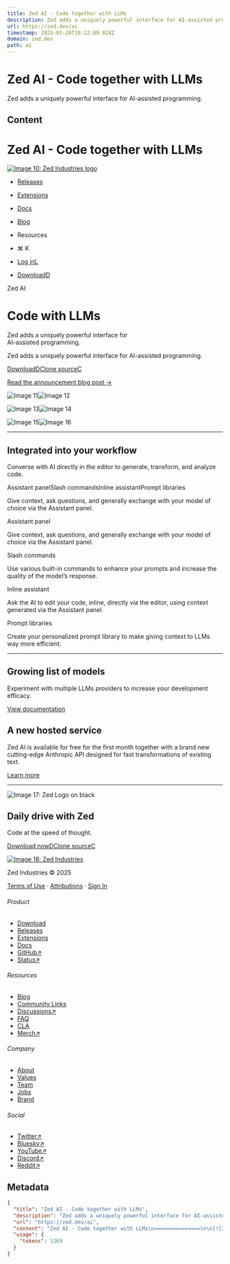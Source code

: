 ```yaml
---
title: Zed AI - Code together with LLMs
description: Zed adds a uniquely powerful interface for AI-assisted programming.
url: https://zed.dev/ai
timestamp: 2025-01-20T16:12:09.824Z
domain: zed.dev
path: ai
---
```


# Zed AI - Code together with LLMs


Zed adds a uniquely powerful interface for AI-assisted programming.


## Content

Zed AI - Code together with LLMs
===============

[![Image 10: Zed Industries logo](https://zed.dev/_next/image?url=%2F_next%2Fstatic%2Fmedia%2Flogo_icon.d67dc948.webp&w=3840&q=100)](https://zed.dev/)

*   [Releases](https://zed.dev/releases)
*   [Extensions](https://zed.dev/extensions)
*   [Docs](https://zed.dev/docs)
*   [Blog](https://zed.dev/blog)
*   Resources

*   ⌘ K
*   [Log inL](https://zed.dev/sign_in)
*   [DownloadD](https://zed.dev/download)

Zed AI

Code with LLMs
==============

Zed adds a uniquely powerful interface for  
AI-assisted programming.

Zed adds a uniquely powerful interface for AI-assisted programming.

[DownloadD](https://zed.dev/download)[Clone sourceC](https://github.com/zed-industries/zed)

[Read the announcement blog post →](https://zed.dev/blog/zed-ai)

![Image 11](https://zed.dev/_next/image?url=%2F_next%2Fstatic%2Fmedia%2Fhero-l1.9fe4d761.png&w=1920&q=75)![Image 12](https://zed.dev/_next/image?url=%2F_next%2Fstatic%2Fmedia%2Fhero-d1.4e7eda8b.png&w=1920&q=75)

![Image 13](https://zed.dev/_next/image?url=%2F_next%2Fstatic%2Fmedia%2Fhero-l2.f3980358.png&w=1920&q=75)![Image 14](https://zed.dev/_next/image?url=%2F_next%2Fstatic%2Fmedia%2Fhero-d2.f2a59814.png&w=1920&q=75)

![Image 15](https://zed.dev/_next/image?url=%2F_next%2Fstatic%2Fmedia%2Fhero-l3.cf9919a4.png&w=1920&q=75)![Image 16](https://zed.dev/_next/image?url=%2F_next%2Fstatic%2Fmedia%2Fhero-d3.7af41280.png&w=1920&q=75)

* * *

Integrated into your workflow
-----------------------------

Converse with AI directly in the editor to generate, transform, and analyze code.

Assistant panelSlash commandsInline assistantPrompt libraries

Give context, ask questions, and generally exchange with your model of choice via the Assistant panel.

Assistant panel

Give context, ask questions, and generally exchange with your model of choice via the Assistant panel.

Slash commands

Use various built-in commands to enhance your prompts and increase the quality of the model’s response.

Inline assistant

Ask the AI to edit your code, inline, directly via the editor, using context generated via the Assistant panel.

Prompt libraries

Create your personalized prompt library to make giving context to LLMs way more efficient.

* * *

Growing list of models
----------------------

Experiment with multiple LLMs providers to increase your development efficacy.

[View documentation](https://zed.dev/docs/assistant/configuration)

A new hosted service
--------------------

Zed AI is available for free for the first month together with a brand new cutting-edge Anthropic API designed for fast transformations of existing text.

[Learn more](https://zed.dev/blog/zed-ai)

* * *

![Image 17: Zed Logo on black](https://zed.dev/_next/image?url=%2F_next%2Fstatic%2Fmedia%2Fstable-app-logo.9b5f959f.png&w=384&q=75)

Daily drive with Zed
--------------------

Code at the speed of thought.

[Download nowD](https://zed.dev/download)[Clone sourceC](https://github.com/zed-industries/zed)

[![Image 18: Zed Industries](https://zed.dev/_next/image?url=%2F_next%2Fstatic%2Fmedia%2Flogo_square_36_white.1fd89961.png&w=96&q=75)](https://zed.dev/)

Zed Industries © 2025

[Terms of Use](https://zed.dev/terms) · [Attributions](https://zed.dev/attributions) · [Sign In](https://zed.dev/sign_in)

###### Product

*   [Download](https://zed.dev/download)
*   [Releases](https://zed.dev/releases)
*   [Extensions](https://zed.dev/extensions)
*   [Docs](https://zed.dev/docs)
*   [GitHub↗](https://github.com/zed-industries/zed)
*   [Status↗](https://status.zed.dev/)

###### Resources

*   [Blog](https://zed.dev/blog)
*   [Community Links](https://zed.dev/community-links)
*   [Discussions↗](https://github.com/zed-industries/zed/discussions)
*   [FAQ](https://zed.dev/faq)
*   [CLA](https://zed.dev/cla)
*   [Merch↗](https://zedindustries.creator-spring.com/)

###### Company

*   [About](https://zed.dev/about)
*   [Values](https://zed.dev/values)
*   [Team](https://zed.dev/team)
*   [Jobs](https://zed.dev/jobs)
*   [Brand](https://zed.dev/brand)

###### Social

*   [Twitter↗](https://twitter.com/zeddotdev)
*   [Bluesky↗](https://bsky.app/profile/zed.dev)
*   [YouTube↗](https://www.youtube.com/@zeddotdev)
*   [Discord↗](https://discord.com/invite/qSDQ8VWc7k)
*   [Reddit↗](https://www.reddit.com/r/ZedEditor/)

## Metadata

```json
{
  "title": "Zed AI - Code together with LLMs",
  "description": "Zed adds a uniquely powerful interface for AI-assisted programming.",
  "url": "https://zed.dev/ai",
  "content": "Zed AI - Code together with LLMs\n===============\n\n[![Image 10: Zed Industries logo](https://zed.dev/_next/image?url=%2F_next%2Fstatic%2Fmedia%2Flogo_icon.d67dc948.webp&w=3840&q=100)](https://zed.dev/)\n\n*   [Releases](https://zed.dev/releases)\n*   [Extensions](https://zed.dev/extensions)\n*   [Docs](https://zed.dev/docs)\n*   [Blog](https://zed.dev/blog)\n*   Resources\n\n*   ⌘ K\n*   [Log inL](https://zed.dev/sign_in)\n*   [DownloadD](https://zed.dev/download)\n\nZed AI\n\nCode with LLMs\n==============\n\nZed adds a uniquely powerful interface for  \nAI-assisted programming.\n\nZed adds a uniquely powerful interface for AI-assisted programming.\n\n[DownloadD](https://zed.dev/download)[Clone sourceC](https://github.com/zed-industries/zed)\n\n[Read the announcement blog post →](https://zed.dev/blog/zed-ai)\n\n![Image 11](https://zed.dev/_next/image?url=%2F_next%2Fstatic%2Fmedia%2Fhero-l1.9fe4d761.png&w=1920&q=75)![Image 12](https://zed.dev/_next/image?url=%2F_next%2Fstatic%2Fmedia%2Fhero-d1.4e7eda8b.png&w=1920&q=75)\n\n![Image 13](https://zed.dev/_next/image?url=%2F_next%2Fstatic%2Fmedia%2Fhero-l2.f3980358.png&w=1920&q=75)![Image 14](https://zed.dev/_next/image?url=%2F_next%2Fstatic%2Fmedia%2Fhero-d2.f2a59814.png&w=1920&q=75)\n\n![Image 15](https://zed.dev/_next/image?url=%2F_next%2Fstatic%2Fmedia%2Fhero-l3.cf9919a4.png&w=1920&q=75)![Image 16](https://zed.dev/_next/image?url=%2F_next%2Fstatic%2Fmedia%2Fhero-d3.7af41280.png&w=1920&q=75)\n\n* * *\n\nIntegrated into your workflow\n-----------------------------\n\nConverse with AI directly in the editor to generate, transform, and analyze code.\n\nAssistant panelSlash commandsInline assistantPrompt libraries\n\nGive context, ask questions, and generally exchange with your model of choice via the Assistant panel.\n\nAssistant panel\n\nGive context, ask questions, and generally exchange with your model of choice via the Assistant panel.\n\nSlash commands\n\nUse various built-in commands to enhance your prompts and increase the quality of the model’s response.\n\nInline assistant\n\nAsk the AI to edit your code, inline, directly via the editor, using context generated via the Assistant panel.\n\nPrompt libraries\n\nCreate your personalized prompt library to make giving context to LLMs way more efficient.\n\n* * *\n\nGrowing list of models\n----------------------\n\nExperiment with multiple LLMs providers to increase your development efficacy.\n\n[View documentation](https://zed.dev/docs/assistant/configuration)\n\nA new hosted service\n--------------------\n\nZed AI is available for free for the first month together with a brand new cutting-edge Anthropic API designed for fast transformations of existing text.\n\n[Learn more](https://zed.dev/blog/zed-ai)\n\n* * *\n\n![Image 17: Zed Logo on black](https://zed.dev/_next/image?url=%2F_next%2Fstatic%2Fmedia%2Fstable-app-logo.9b5f959f.png&w=384&q=75)\n\nDaily drive with Zed\n--------------------\n\nCode at the speed of thought.\n\n[Download nowD](https://zed.dev/download)[Clone sourceC](https://github.com/zed-industries/zed)\n\n[![Image 18: Zed Industries](https://zed.dev/_next/image?url=%2F_next%2Fstatic%2Fmedia%2Flogo_square_36_white.1fd89961.png&w=96&q=75)](https://zed.dev/)\n\nZed Industries © 2025\n\n[Terms of Use](https://zed.dev/terms) · [Attributions](https://zed.dev/attributions) · [Sign In](https://zed.dev/sign_in)\n\n###### Product\n\n*   [Download](https://zed.dev/download)\n*   [Releases](https://zed.dev/releases)\n*   [Extensions](https://zed.dev/extensions)\n*   [Docs](https://zed.dev/docs)\n*   [GitHub↗](https://github.com/zed-industries/zed)\n*   [Status↗](https://status.zed.dev/)\n\n###### Resources\n\n*   [Blog](https://zed.dev/blog)\n*   [Community Links](https://zed.dev/community-links)\n*   [Discussions↗](https://github.com/zed-industries/zed/discussions)\n*   [FAQ](https://zed.dev/faq)\n*   [CLA](https://zed.dev/cla)\n*   [Merch↗](https://zedindustries.creator-spring.com/)\n\n###### Company\n\n*   [About](https://zed.dev/about)\n*   [Values](https://zed.dev/values)\n*   [Team](https://zed.dev/team)\n*   [Jobs](https://zed.dev/jobs)\n*   [Brand](https://zed.dev/brand)\n\n###### Social\n\n*   [Twitter↗](https://twitter.com/zeddotdev)\n*   [Bluesky↗](https://bsky.app/profile/zed.dev)\n*   [YouTube↗](https://www.youtube.com/@zeddotdev)\n*   [Discord↗](https://discord.com/invite/qSDQ8VWc7k)\n*   [Reddit↗](https://www.reddit.com/r/ZedEditor/)",
  "usage": {
    "tokens": 1269
  }
}
```
